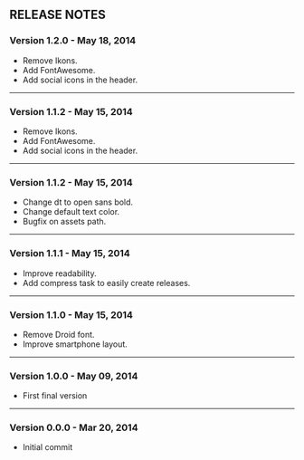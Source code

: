 ## RELEASE NOTES

### Version 1.2.0 - May 18, 2014

* Remove Ikons.
* Add FontAwesome.
* Add social icons in the header.

---

### Version 1.1.2 - May 15, 2014

* Remove Ikons.
* Add FontAwesome.
* Add social icons in the header.

---

### Version 1.1.2 - May 15, 2014

* Change dt to open sans bold.
* Change default text color.
* Bugfix on assets path.

---

### Version 1.1.1 - May 15, 2014

* Improve readability.
* Add compress task to easily create releases.

---

### Version 1.1.0 - May 15, 2014

* Remove Droid font.
* Improve smartphone layout.

---

### Version 1.0.0 - May 09, 2014

* First final version

---

### Version 0.0.0 - Mar 20, 2014

* Initial commit
